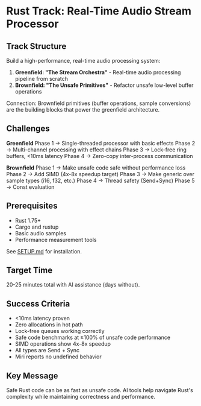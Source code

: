 # Rust Track: Real-Time Audio Stream Processor

## Track Structure

Build a high-performance, real-time audio processing system:

1. **Greenfield: "The Stream Orchestra"** - Real-time audio processing pipeline from scratch
2. **Brownfield: "The Unsafe Primitives"** - Refactor unsafe low-level buffer operations

Connection: Brownfield primitives (buffer operations, sample conversions) are the building blocks that power the greenfield architecture.

## Challenges

**Greenfield**
Phase 1 → Single-threaded processor with basic effects
Phase 2 → Multi-channel processing with effect chains
Phase 3 → Lock-free ring buffers, <10ms latency
Phase 4 → Zero-copy inter-process communication

**Brownfield**
Phase 1 → Make unsafe code safe without performance loss
Phase 2 → Add SIMD (4x-8x speedup target)
Phase 3 → Make generic over sample types (i16, f32, etc.)
Phase 4 → Thread safety (Send+Sync)
Phase 5 → Const evaluation

## Prerequisites

- Rust 1.75+
- Cargo and rustup
- Basic audio samples
- Performance measurement tools

See [SETUP.md](./SETUP.md) for installation.

## Target Time

20-25 minutes total with AI assistance (days without).

## Success Criteria

- <10ms latency proven
- Zero allocations in hot path
- Lock-free queues working correctly
- Safe code benchmarks at ≥100% of unsafe code performance
- SIMD operations show 4x-8x speedup
- All types are Send + Sync
- Miri reports no undefined behavior

## Key Message

Safe Rust code can be as fast as unsafe code. AI tools help navigate Rust's complexity while maintaining correctness and performance.
